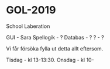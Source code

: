 # GOL-2019
School Laberation

GUI - Sara
Spellogik - ?
Databas - ?
? - ?

Vi får försöka fylla ut detta allt eftersom. 

Tisdag - kl 13-13:30.
Onsdag - kl 10- 
